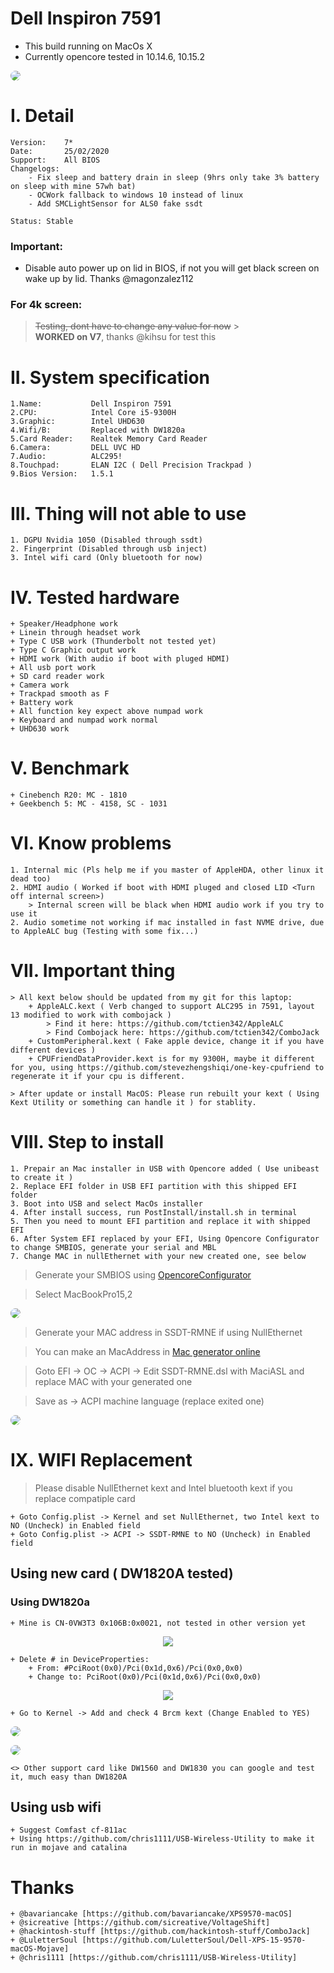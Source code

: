 # Dell Inspiron 7591

- This build running on MacOs X
- Currently opencore tested in 10.14.6, 10.15.2

<p>
    <img style="border-radius: 8px" src="Images/Background.jpg">
</p>

# I. Detail

    Version:    7*
    Date:       25/02/2020
    Support:    All BIOS
    Changelogs:
        - Fix sleep and battery drain in sleep (9hrs only take 3% battery on sleep with mine 57wh bat)
        - OCWork fallback to windows 10 instead of linux
        - Add SMCLightSensor for ALS0 fake ssdt

    Status: Stable

### <strong>Important</strong>:

- Disable auto power up on lid in BIOS, if not you will get black screen on wake up by lid. Thanks @magonzalez112

### <strong>For 4k screen</strong>:

> <del>Testing, dont have to change any value for now</del> > <br> <strong>WORKED on V7</strong>, thanks @kihsu for test this

# II. System specification

    1.Name:           Dell Inspiron 7591
    2.CPU:            Intel Core i5-9300H
    3.Graphic:        Intel UHD630
    4.Wifi/B:         Replaced with DW1820a
    5.Card Reader:    Realtek Memory Card Reader
    6.Camera:         DELL UVC HD
    7.Audio:          ALC295!
    8.Touchpad:       ELAN I2C ( Dell Precision Trackpad )
    9.Bios Version:   1.5.1

# III. Thing will not able to use

    1. DGPU Nvidia 1050 (Disabled through ssdt)
    2. Fingerprint (Disabled through usb inject)
    3. Intel wifi card (Only bluetooth for now)

# IV. Tested hardware

    + Speaker/Headphone work
    + Linein through headset work
    + Type C USB work (Thunderbolt not tested yet)
    + Type C Graphic output work
    + HDMI work (With audio if boot with pluged HDMI)
    + All usb port work
    + SD card reader work
    + Camera work
    + Trackpad smooth as F
    + Battery work
    + All function key expect above numpad work
    + Keyboard and numpad work normal
    + UHD630 work

# V. Benchmark

    + Cinebench R20: MC - 1810
    + Geekbench 5: MC - 4158, SC - 1031

# VI. Know problems

    1. Internal mic (Pls help me if you master of AppleHDA, other linux it dead too)
    2. HDMI audio ( Worked if boot with HDMI pluged and closed LID <Turn off internal screen>)
        > Internal screen will be black when HDMI audio work if you try to use it
    2. Audio sometime not working if mac installed in fast NVME drive, due to AppleALC bug (Testing with some fix...)

# VII. Important thing

    > All kext below should be updated from my git for this laptop:
        + AppleALC.kext ( Verb changed to support ALC295 in 7591, layout 13 modified to work with combojack )
            > Find it here: https://github.com/tctien342/AppleALC
            > Find Combojack here: https://github.com/tctien342/ComboJack
        + CustomPeripheral.kext ( Fake apple device, change it if you have different devices )
        + CPUFriendDataProvider.kext is for my 9300H, maybe it different for you, using https://github.com/stevezhengshiqi/one-key-cpufriend to regenerate it if your cpu is different.

    > After update or install MacOS: Please run rebuilt your kext ( Using Kext Utility or something can handle it ) for stablity.

# VIII. Step to install

    1. Prepair an Mac installer in USB with Opencore added ( Use unibeast to create it )
    2. Replace EFI folder in USB EFI partition with this shipped EFI folder
    3. Boot into USB and select MacOs installer
    4. After install success, run PostInstall/install.sh in terminal
    5. Then you need to mount EFI partition and replace it with shipped EFI
    6. After System EFI replaced by your EFI, Using Opencore Configurator to change SMBIOS, generate your serial and MBL
    7. Change MAC in nullEthernet with your new created one, see below

> Generate your SMBIOS using <a href="https://mackie100projects.altervista.org/opencore-configurator/">OpencoreConfigurator</a>

> Select MacBookPro15,2

<p>
    <img style="border-radius: 8px" src="Images/SMBIOS-select.png">
</p>

> Generate your MAC address in SSDT-RMNE if using NullEthernet

> You can make an MacAddress in <a href="https://www.browserling.com/tools/random-mac">Mac generator online</a>

> Goto EFI -> OC -> ACPI -> Edit SSDT-RMNE.dsl with MaciASL and replace MAC with your generated one

> Save as -> ACPI machine language (replace exited one)

<p>
    <img style="border-radius: 8px" src="Images/UpdateMac.png">
</p>

# IX. WIFI Replacement

> Please disable NullEthernet kext and Intel bluetooth kext if you replace compatiple card

    + Goto Config.plist -> Kernel and set NullEthernet, two Intel kext to NO (Uncheck) in Enabled field
    + Goto Config.plist -> ACPI -> SSDT-RMNE to NO (Uncheck) in Enabled field

## Using new card ( DW1820A tested)

### Using DW1820a

    + Mine is CN-0VW3T3 0x106B:0x0021, not tested in other version yet

<p align="center">
    <img src="Images/DW1820a-bootflag.png">
</p>

    + Delete # in DeviceProperties:
        + From: #PciRoot(0x0)/Pci(0x1d,0x6)/Pci(0x0,0x0)
        + Change to: PciRoot(0x0)/Pci(0x1d,0x6)/Pci(0x0,0x0)

<p align="center">
    <img src="Images/DW1820a-prop.png">
</p>

    + Go to Kernel -> Add and check 4 Brcm kext (Change Enabled to YES)

<p>
    <img style="border-radius: 8px" src="Images/DW1820a-kext.png">
</p>

<p>
    <img style="border-radius: 8px" src="Images/DW1820a-test.png">
</p>

    <> Other support card like DW1560 and DW1830 you can google and test it, much easy than DW1820A

## Using usb wifi

    + Suggest Comfast cf-811ac
    + Using https://github.com/chris1111/USB-Wireless-Utility to make it run in mojave and catalina

# Thanks

    + @bavariancake [https://github.com/bavariancake/XPS9570-macOS]
    + @sicreative [https://github.com/sicreative/VoltageShift]
    + @hackintosh-stuff [https://github.com/hackintosh-stuff/ComboJack]
    + @LuletterSoul [https://github.com/LuletterSoul/Dell-XPS-15-9570-macOS-Mojave]
    + @chris1111 [https://github.com/chris1111/USB-Wireless-Utility]
